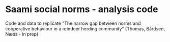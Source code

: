# Saami social norms - analysis code
Code and data to replicate "The narrow gap between norms and cooperative behaviour in a reindeer herding community" (Thomas, Bårdsen, Næss - in prep)
